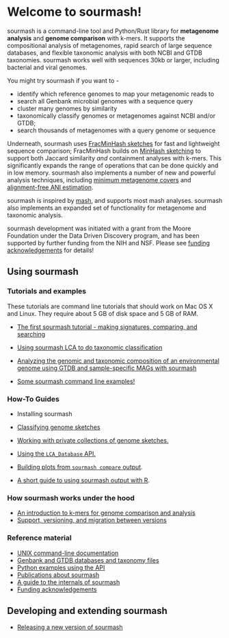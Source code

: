 # Welcome to sourmash!

sourmash is a command-line tool and Python/Rust library for
**metagenome analysis** and **genome comparison** with k-mers.  It
supports the compositional analysis of metagenomes, rapid search of
large sequence databases, and flexible taxonomic analysis with both
NCBI and GTDB taxonomies. sourmash works well with sequences 30kb or
larger, including bacterial and viral genomes.

You might try sourmash if you want to -

* identify which reference genomes to map your metagenomic reads to
* search all Genbank microbial genomes with a sequence query
* cluster many genomes by similarity
* taxonomically classify genomes or metagenomes against NCBI and/or GTDB;
* search thousands of metagenomes with a query genome or sequence

Underneath, sourmash uses [FracMinHash sketches](@@) for fast and
lightweight sequence comparison; FracMinHash builds on
[MinHash sketching](@@wikipedia) to support both Jaccard similarity
_and_ containment analyses with k-mers.  This significantly expands
the range of operations that can be done quickly and in low
memory. sourmash also implements a number of new and powerful analysis
techniques, including [minimum metagenome covers](@@) and [alignment-free ANI
estimation](@@).

sourmash is inspired by [mash](https://mash.readthedocs.io), and
supports most mash analyses. sourmash also implements an expanded set
of functionality for metagenome and taxonomic analysis.

sourmash development was initiated with a grant from the Moore
Foundation under the Data Driven Discovery program, and has been
supported by further funding from the NIH and NSF. Please see
[funding acknowledgements](funding.md) for details!

## Using sourmash

### Tutorials and examples

These tutorials are command line tutorials that should work on Mac OS
X and Linux. They require about 5 GB of disk space and 5 GB of RAM.

* [The first sourmash tutorial - making signatures, comparing, and searching](tutorial-basic.md)

* [Using sourmash LCA to do taxonomic classification](tutorials-lca.md)

* [Analyzing the genomic and taxonomic composition of an environmental genome using GTDB and sample-specific MAGs with sourmash](tutorial-lemonade.md)

* [Some sourmash command line examples!](sourmash-examples.md)

### How-To Guides

* Installing sourmash

* [Classifying genome sketches](classifying-signatures.md)

* [Working with private collections of genome sketches.](sourmash-collections.md)

* [Using the `LCA_Database` API.](using-LCA-database-API.ipynb)

* [Building plots from `sourmash compare` output](plotting-compare.md).

* [A short guide to using sourmash output with R](other-languages.md).

### How sourmash works under the hood

* [An introduction to k-mers for genome comparison and analysis](kmers-and-minhash.md)
* [Support, versioning, and migration between versions](support.md)

### Reference material

* [UNIX command-line documentation](command-line.md)
* [Genbank and GTDB databases and taxonomy files](databases.md)
* [Python examples using the API](api-example.md)
* [Publications about sourmash](publications.md)
* [A guide to the internals of sourmash](sourmash-internals.md)
* [Funding acknowledgements](funding.md)

## Developing and extending sourmash

* [Releasing a new version of sourmash](release.md)
